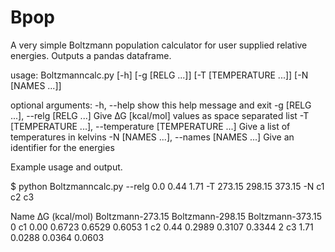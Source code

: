 # Bpop
A very simple Boltzmann population calculator for user supplied relative energies. Outputs a pandas dataframe.

usage: Boltzmanncalc.py [-h] [-g [RELG ...]] [-T [TEMPERATURE ...]] [-N [NAMES ...]]

optional arguments:
  -h, --help            show this help message and exit
  -g [RELG ...], --relg [RELG ...]
                        Give ∆G [kcal/mol] values as space separated list
  -T [TEMPERATURE ...], --temperature [TEMPERATURE ...]
                        Give a list of temperatures in kelvins
  -N [NAMES ...], --names [NAMES ...]
                        Give an identifier for the energies
                        
Example usage and output.

$ python Boltzmanncalc.py --relg 0.0 0.44 1.71 -T 273.15 298.15 373.15 -N c1 c2 c3

  Name  ∆G (kcal/mol)  Boltzmann-273.15  Boltzmann-298.15  Boltzmann-373.15
0   c1           0.00            0.6723            0.6529            0.6053
1   c2           0.44            0.2989            0.3107            0.3344
2   c3           1.71            0.0288            0.0364            0.0603
